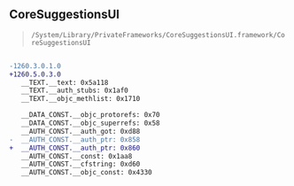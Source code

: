 ## CoreSuggestionsUI

> `/System/Library/PrivateFrameworks/CoreSuggestionsUI.framework/CoreSuggestionsUI`

```diff

-1260.3.0.1.0
+1260.5.0.3.0
   __TEXT.__text: 0x5a118
   __TEXT.__auth_stubs: 0x1af0
   __TEXT.__objc_methlist: 0x1710

   __DATA_CONST.__objc_protorefs: 0x70
   __DATA_CONST.__objc_superrefs: 0x58
   __AUTH_CONST.__auth_got: 0xd88
-  __AUTH_CONST.__auth_ptr: 0x858
+  __AUTH_CONST.__auth_ptr: 0x860
   __AUTH_CONST.__const: 0x1aa8
   __AUTH_CONST.__cfstring: 0xd60
   __AUTH_CONST.__objc_const: 0x4330

```
